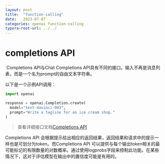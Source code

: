 ```yaml
---
layout: post
title:  "function-calling"
date:   2023-07-07
categories: openai function-calling	
typora-root-url: ../../
---
```


# completions API

​	Completions API与Chat Completions API具有不同的接口。输入不再是消息列表，而是一个名为prompt的自由文本字符串。

以下是一个示例API调用：

```python
import openai

response = openai.Completion.create(
  model="text-davinci-003",
  prompt="Write a tagline for an ice cream shop."
)
```

> 查看详细接口文档[Completions API](https://platform.openai.com/docs/api-reference/completions)

Completions API 会根据提示给出相应的返回结果，返回结果和请求中的提示一样也是可划分为token。而Completions API 可以提供与每个输出token相关的最可能标记的有限数量的对数概率。通过使用logprobs字段来控制此功能。在某些情况下，这对于评估模型在输出中的置信度可能是有用的。
